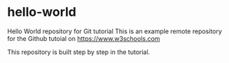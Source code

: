 # hello-world
Hello World repository for Git tutorial
This is an example remote repository for the Github tutoial on https://www.w3schools.com

This repository is built step by step in the tutorial.
